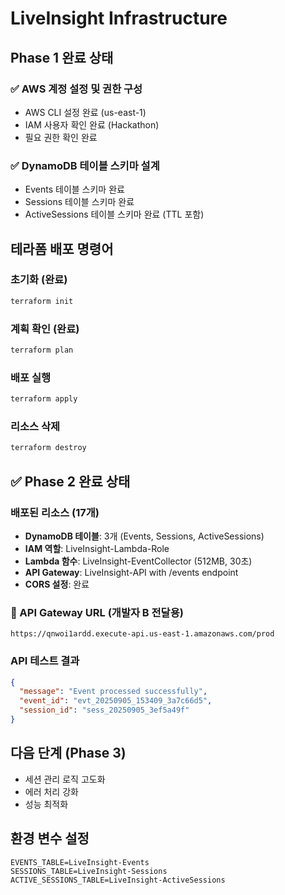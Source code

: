 # LiveInsight Infrastructure

## Phase 1 완료 상태

### ✅ AWS 계정 설정 및 권한 구성
- AWS CLI 설정 완료 (us-east-1)
- IAM 사용자 확인 완료 (Hackathon)
- 필요 권한 확인 완료

### ✅ DynamoDB 테이블 스키마 설계
- Events 테이블 스키마 완료
- Sessions 테이블 스키마 완료
- ActiveSessions 테이블 스키마 완료 (TTL 포함)

## 테라폼 배포 명령어

### 초기화 (완료)
```bash
terraform init
```

### 계획 확인 (완료)
```bash
terraform plan
```

### 배포 실행
```bash
terraform apply
```

### 리소스 삭제
```bash
terraform destroy
```

## ✅ Phase 2 완료 상태

### 배포된 리소스 (17개)
- **DynamoDB 테이블**: 3개 (Events, Sessions, ActiveSessions)
- **IAM 역할**: LiveInsight-Lambda-Role
- **Lambda 함수**: LiveInsight-EventCollector (512MB, 30초)
- **API Gateway**: LiveInsight-API with /events endpoint
- **CORS 설정**: 완료

### 🚀 API Gateway URL (개발자 B 전달용)
```
https://qnwoi1ardd.execute-api.us-east-1.amazonaws.com/prod
```

### API 테스트 결과
```json
{
  "message": "Event processed successfully",
  "event_id": "evt_20250905_153409_3a7c66d5",
  "session_id": "sess_20250905_3ef5a49f"
}
```

## 다음 단계 (Phase 3)
- 세션 관리 로직 고도화
- 에러 처리 강화
- 성능 최적화

## 환경 변수 설정
```env
EVENTS_TABLE=LiveInsight-Events
SESSIONS_TABLE=LiveInsight-Sessions
ACTIVE_SESSIONS_TABLE=LiveInsight-ActiveSessions
```
